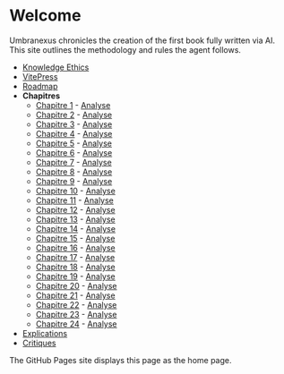 # Welcome

Umbranexus chronicles the creation of the first book fully written via AI. This site outlines the methodology and rules the agent follows.

- [Knowledge Ethics](./knowledge-ethics.md)
- [VitePress](./vitepress.md)
- [Roadmap](./roadmap.md)
- **Chapitres**
  - [Chapitre 1](./chapitres_finaux/01_chapitre_final_part_01.md) - [Analyse](./explications/chapitre1.md)
  - [Chapitre 2](./chapitres_finaux/02_chapitre_final_part_01.md) - [Analyse](./explications/chapitre2.md)
  - [Chapitre 3](./chapitres_finaux/03_chapitre_final_part_01.md) - [Analyse](./explications/chapitre3.md)
  - [Chapitre 4](./chapitres_finaux/04_chapitre_final_part_01.md) - [Analyse](./explications/chapitre4.md)
  - [Chapitre 5](./chapitres_finaux/05_chapitre_final_part_01.md) - [Analyse](./explications/chapitre5.md)
  - [Chapitre 6](./chapitres_finaux/06_chapitre_final_part_01.md) - [Analyse](./explications/chapitre6.md)
  - [Chapitre 7](./chapitres_finaux/07_chapitre_final_part_01.md) - [Analyse](./explications/chapitre7.md)
  - [Chapitre 8](./chapitres_finaux/08_chapitre_final_part_01.md) - [Analyse](./explications/chapitre8.md)
  - [Chapitre 9](./chapitres_finaux/09_chapitre_final_part_01.md) - [Analyse](./explications/chapitre9.md)
  - [Chapitre 10](./chapitres_finaux/10_chapitre_final_part_01.md) - [Analyse](./explications/chapitre10.md)
  - [Chapitre 11](./chapitres_finaux/11_chapitre_final_part_01.md) - [Analyse](./explications/chapitre11.md)
  - [Chapitre 12](./chapitres_finaux/12_chapitre_final_part_01.md) - [Analyse](./explications/chapitre12.md)
  - [Chapitre 13](./chapitres_finaux/13_chapitre_final_part_01.md) - [Analyse](./explications/chapitre13.md)
  - [Chapitre 14](./chapitres_finaux/14_chapitre_final_part_01.md) - [Analyse](./explications/chapitre14.md)
  - [Chapitre 15](./chapitres_finaux/15_chapitre_final_part_01.md) - [Analyse](./explications/chapitre15.md)
  - [Chapitre 16](./chapitres_finaux/16_chapitre_final_part_01.md) - [Analyse](./explications/chapitre16.md)
  - [Chapitre 17](./chapitres_finaux/17_chapitre_final_part_01.md) - [Analyse](./explications/chapitre17.md)
  - [Chapitre 18](./chapitres_finaux/18_chapitre_final_part_01.md) - [Analyse](./explications/chapitre18.md)
  - [Chapitre 19](./chapitres_finaux/19_chapitre_final_part_01.md) - [Analyse](./explications/chapitre19.md)
  - [Chapitre 20](./chapitres_finaux/20_chapitre_final_part_01.md) - [Analyse](./explications/chapitre20.md)
  - [Chapitre 21](./chapitres_finaux/21_chapitre_final_part_01.md) - [Analyse](./explications/chapitre21.md)
  - [Chapitre 22](./chapitres_finaux/22_chapitre_final_part_01.md) - [Analyse](./explications/chapitre22.md)
  - [Chapitre 23](./chapitres_finaux/23_chapitre_final_part_01.md) - [Analyse](./explications/chapitre23.md)
  - [Chapitre 24](./chapitres_finaux/24_chapitre_final_part_01.md) - [Analyse](./explications/chapitre24.md)
- [Explications](./explications/)
- [Critiques](./critiques/)

The GitHub Pages site displays this page as the home page.

